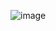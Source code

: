 ![image](https://user-images.githubusercontent.com/52594760/112271178-f27e4080-8cbd-11eb-961a-835c1c342a4e.png)
